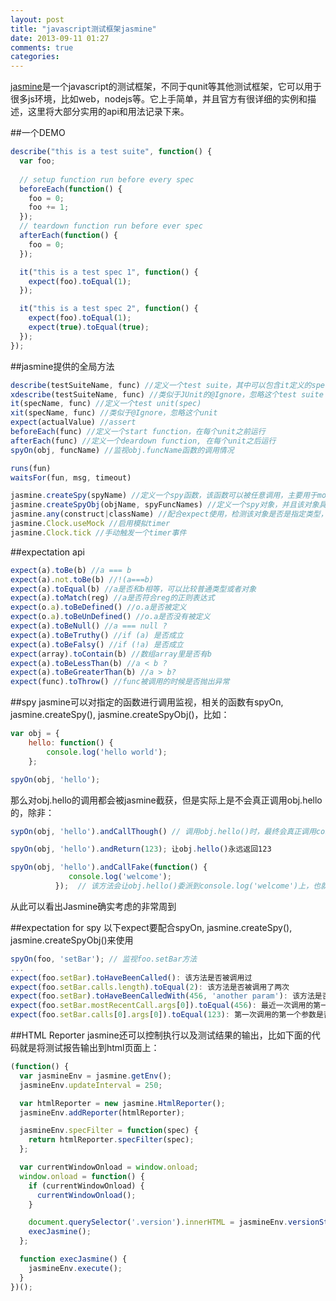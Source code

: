 ```yaml
---
layout: post
title: "javascript测试框架jasmine"
date: 2013-09-11 01:27
comments: true
categories: 
---
```


[jasmine](http://pivotal.github.io/jasmine/)是一个javascript的测试框架，不同于qunit等其他测试框架，它可以用于很多js环境，比如web，nodejs等。它上手简单，并且官方有很详细的实例和描述，这里将大部分实用的api和用法记录下来。

<!-- more -->

##一个DEMO

``` javascript
describe("this is a test suite", function() {
  var foo;
  
  // setup function run before every spec
  beforeEach(function() {
    foo = 0;
    foo += 1;
  });
  // teardown function run before ever spec
  afterEach(function() {
    foo = 0;
  });

  it("this is a test spec 1", function() {
    expect(foo).toEqual(1);
  });

  it("this is a test spec 2", function() {
    expect(foo).toEqual(1);
    expect(true).toEqual(true);
  });
});
```


##jasmine提供的全局方法

``` javascript
describe(testSuiteName, func) //定义一个test suite，其中可以包含it定义的spec，并且describe可以嵌套
xdescribe(testSuiteName, func) //类似于JUnit的@Ignore，忽略这个test suite
it(specName, func) //定义一个test unit(spec)
xit(specName, func) //类似于@Ignore，忽略这个unit
expect(actualValue) //assert
beforeEach(func) //定义一个start function，在每个unit之前运行
afterEach(func) //定义一个deardown function, 在每个unit之后运行
spyOn(obj, funcName) //监视obj.funcName函数的调用情况

runs(fun)
waitsFor(fun, msg, timeout)

jasmine.createSpy(spyName) //定义一个spy函数，该函数可以被任意调用，主要用于mock
jasmine.createSpyObj(objName, spyFuncNames) //定义一个spy对象，并且该对象具有spyFuncNames数组包含的方法。主要用于mock
jasmine.any(construct|className) //配合expect使用，检测该对象是否是指定类型，如：expect(12).toEqual(jasmine.any(Number));
jasmine.Clock.useMock //启用模拟timer
jasmine.Clock.tick //手动触发一个timer事件
```


##expectation api

``` javascript
expect(a).toBe(b) //a === b
expect(a).not.toBe(b) //!(a===b)
expect(a).toEqual(b) //a是否和b相等，可以比较普通类型或者对象
expect(a).toMatch(reg) //a是否符合reg的正则表达式
expect(o.a).toBeDefined() //o.a是否被定义
expect(o.a).toBeUnDefined() //o.a是否没有被定义
expect(a).toBeNull() //a === null ?
expect(a).toBeTruthy() //if (a) 是否成立
expect(a).toBeFalsy() //if (!a) 是否成立
expect(array).toContain(b) //数组array里是否有b
expect(a).toBeLessThan(b) //a < b ?
expect(a).toBeGreaterThan(b) //a > b?
expect(func).toThrow() //func被调用的时候是否抛出异常
```


##spy
jasmine可以对指定的函数进行调用监视，相关的函数有spyOn, jasmine.createSpy(), jasmine.createSpyObj()，比如：

``` javascript
var obj = {
    hello: function() {
        console.log('hello world');
    };

spyOn(obj, 'hello');
```

那么对obj.hello的调用都会被jasmine截获，但是实际上是不会真正调用obj.hello的，除非：

``` javascript
sypOn(obj, 'hello').andCallThough() // 调用obj.hello()时，最终会真正调用console.log

spyOn(obj, 'hello').andReturn(123); 让obj.hello()永远返回123

spyOn(obj, 'hello').andCallFake(function() {
             console.log('welcome');
          });  // 该方法会让obj.hello()委派到console.log('welcome')上，也就是执行提供的函数内容。
```

从此可以看出Jasmine确实考虑的非常周到


##expectation for spy
以下expect要配合spyOn, jasmine.createSpy(), jasmine.createSpyObj()来使用

``` javascript
spyOn(foo, 'setBar'); // 监视foo.setBar方法
...
expect(foo.setBar).toHaveBeenCalled(): 该方法是否被调用过
expect(foo.setBar.calls.length).toEqual(2): 该方法是否被调用了两次
expect(foo.setBar).toHaveBeenCalledWith(456, 'another param'): 该方法是否被调用过，并且调用的参数是:456和'another param'
expect(foo.setBar.mostRecentCall.args[0]).toEqual(456): 最近一次调用的第一个参数是否是456
expect(foo.setBar.calls[0].args[0]).toEqual(123): 第一次调用的第一个参数是否是123
```


##HTML Reporter
jasmine还可以控制执行以及测试结果的输出，比如下面的代码就是将测试报告输出到html页面上：

``` javascript
(function() {
  var jasmineEnv = jasmine.getEnv();
  jasmineEnv.updateInterval = 250;

  var htmlReporter = new jasmine.HtmlReporter();
  jasmineEnv.addReporter(htmlReporter);

  jasmineEnv.specFilter = function(spec) {
    return htmlReporter.specFilter(spec);
  };

  var currentWindowOnload = window.onload;
  window.onload = function() {
    if (currentWindowOnload) {
      currentWindowOnload();
    }

    document.querySelector('.version').innerHTML = jasmineEnv.versionString();
    execJasmine();
  };

  function execJasmine() {
    jasmineEnv.execute();
  }
})();
```
